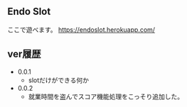 ## Endo Slot

ここで遊べます。
https://endoslot.herokuapp.com/

## ver履歴

- 0.0.1
  - slotだけができる何か
- 0.0.2
  - 就業時間を盗んでスコア機能処理をこっそり追加した。
